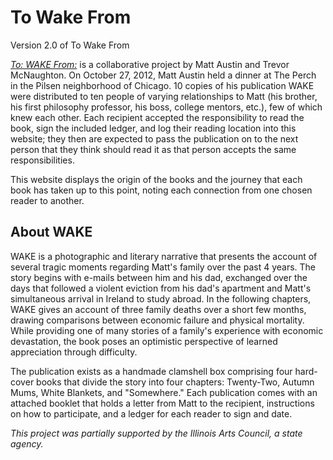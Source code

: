 # To Wake From
Version 2.0 of To Wake From

_[To: WAKE From:](http://towakefrom.com)_ is a collaborative project by Matt Austin and Trevor McNaughton. On October 27, 2012, Matt Austin held a dinner at The Perch in the Pilsen neighborhood of Chicago. 10 copies of his publication WAKE were distributed to ten people of varying relationships to Matt (his brother, his first philosophy professor, his boss, college mentors, etc.), few of which knew each other. Each recipient accepted the responsibility to read the book, sign the included ledger, and log their reading location into this website; they then are expected to pass the publication on to the next person that they think should read it as that person accepts the same responsibilities.

This website displays the origin of the books and the journey that each book has taken up to this point, noting each connection from one chosen reader to another.


## About WAKE

WAKE is a photographic and literary narrative that presents the account of several tragic moments regarding Matt's family over the past 4 years. The story begins with e-mails between him and his dad, exchanged over the days that followed a violent eviction from his dad's apartment and Matt's simultaneous arrival in Ireland to study abroad. In the following chapters, WAKE gives an account of three family deaths over a short few months, drawing comparisons between economic failure and physical mortality. While providing one of many stories of a family's experience with economic devastation, the book poses an optimistic perspective of learned appreciation through difficulty.

The publication exists as a handmade clamshell box comprising four hard-cover books that divide the story into four chapters: Twenty-Two, Autumn Mums, White Blankets, and "Somewhere." Each publication comes with an attached booklet that holds a letter from Matt to the recipient, instructions on how to participate, and a ledger for each reader to sign and date.

_This project was partially supported by the Illinois Arts Council, a state agency._
